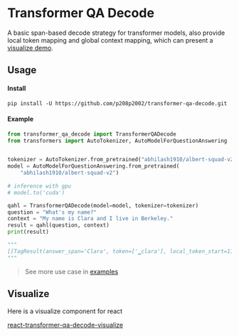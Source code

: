 # Transformer QA Decode
A basic span-based decode strategy for transformer models, also provide local token mapping and global context mapping, which can present a [visualize demo](#visualize).

## Usage
#### Install
```
pip install -U https://github.com/p208p2002/transformer-qa-decode.git
```
#### Example
```python
from transformer_qa_decode import TransformerQADecode
from transformers import AutoTokenizer, AutoModelForQuestionAnswering


tokenizer = AutoTokenizer.from_pretrained("abhilash1910/albert-squad-v2")
model = AutoModelForQuestionAnswering.from_pretrained(
    "abhilash1910/albert-squad-v2")
    
# inference with gpu
# model.to('cuda')

qahl = TransformerQADecode(model=model, tokenizer=tokenizer)
question = "What's my name?"
context = "My name is Clara and I live in Berkeley."
result = qahl(question, context)
print(result)

"""
[[TagResult(answer_span='Clara', token=['▁clara'], local_token_start=11, local_token_end=11, global_context_start=11, global_context_end=16, start_logit=7.937160968780518, end_logit=7.778375625610352)...
"""
```
> See more use case in [examples](examples)

## Visualize
Here is a visualize component for react
 
[react-transformer-qa-decode-visualize](react-transformer-qa-decode-visualize)
